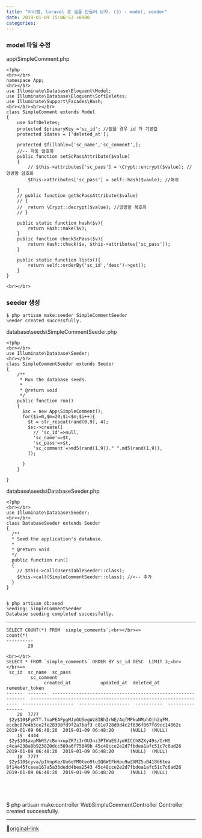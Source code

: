```yaml
---
title: "라라벨, laravel 로 샘플 만들어 보자. (3) - model, seeder"
date: 2019-01-09 15:06:53 +0900
categories: 
---
```

  

### model 파일 수정

app\SimpleComment.php
  
    <?php
    <br></br>
    namespace App;
    <br></br>
    use Illuminate\Database\Eloquent\Model;
    use Illuminate\Database\Eloquent\SoftDeletes;
    use Illuminate\Support\Facades\Hash;
    <br></br><br></br>
    class SimpleComment extends Model
    {
    	use SoftDeletes;
    	protected $primaryKey ='sc_id'; //없을 경우 id 가 기본값
    	protected $dates = ['deleted_at'];
    	
    	protected $fillable=['sc_name','sc_comment',];
    	//-- 자동 암호화
    	public function setScPassAttribute($value)
    	{
    		// $this->attributes['sc_pass'] = \Crypt::encrypt($value); //양방향 암호화
    		$this->attributes['sc_pass'] = self::hash($vaule); //해쉬
    		
    	}
    	// public function getScPassAttribute($value)
    	// {
    	// 	return \Crypt::decrypt($value); //양방향 복호화
    	// }
    	
    	public static function hash($v){
    		return Hash::make($v);
    	}
    	public function checkScPass($v){
    		return Hash::check($v, $this->attributes['sc_pass']);
    	}
    	
    	public static function lists(){
    		return self::orderBy('sc_id','desc')->get();
    	}
    }
    
    <br></br>
  
  
### seeder 생성

    $ php artisan make:seeder SimpleCommentSeeder
    Seeder created successfully.


database\seeds\SimpleCommentSeeder.php


    <?php
    <br></br>
    use Illuminate\Database\Seeder;
    <br></br>
    class SimpleCommentSeeder extends Seeder
    {
        /**
         * Run the database seeds.
         *
         * @return void
         */
        public function run()
        {
          $sc = new App\SimpleComment();
          for($i=0,$m=20;$i<$m;$i++){
            $t = str_repeat(rand(0,9), 4);
            $sc->create([
              // 'sc_id'=>null,
              'sc_name'=>$t,
              'sc_pass'=>$t,
              'sc_comment'=>md5(rand(1,9))." ".md5(rand(1,9)),
            ]);
    
          }
        }
    
    }
    
    

database\seeds\DatabaseSeeder.php

    <?php
    <br></br>
    use Illuminate\Database\Seeder;
    <br></br>
    class DatabaseSeeder extends Seeder
    {
      /**
      * Seed the application's database.
      *
      * @return void
      */
      public function run()
      {
        // $this->call(UsersTableSeeder::class);
        $this->call(SimpleCommentSeeder::class); //<-- 추가
      }
    }

  
    $ php artisan db:seed
    Seeding: SimpleCommentSeeder
    Database seeding completed successfully.

  
- - - - - -

    SELECT COUNT(*) FROM `simple_comments`;<br></br>=>
    count(*)  
    ----------
            20
    
    <br></br>
    SELECT * FROM `simple_comments` ORDER BY sc_id DESC  LIMIT 3;<br></br>=>
     sc_id  sc_name  sc_pass                                                       sc_comment                                                                  created_at           updated_at  deleted_at  remember_token  
    ------  -------  ------------------------------------------------------------  -----------------------------------------------------------------  -------------------  -------------------  ----------  ----------------
        20  7777     $2y$10$FyKTT.7oaPEAFpgMJyGU5egWz8IBhIrWE/AqfMPkuNMuhOjh2qFM.  eccbc87e4b5ce2fe28308fd9f2a7baf3 c81e728d9d4c2f636f067f89cc14862c  2019-01-09 06:48:20  2019-01-09 06:48:20      (NULL)  (NULL)          
        19  4444     $2y$10$avpMbRS/cBxnxupZR7iIrOU3nz3PTWaESJyeHICCh8ZXy49s/IrHS  c4ca4238a0b923820dcc509a6f75849b 45c48cce2e2d7fbdea1afc51c7c6ad26  2019-01-09 06:48:20  2019-01-09 06:48:20      (NULL)  (NULL)          
        18  7777     $2y$10$cyva/pIVnpKe/Uu6qYM0teo9tuIQ6WEFbHpu9wZXMZ5uB41866tea  8f14e45fceea167a5a36dedd4bea2543 45c48cce2e2d7fbdea1afc51c7c6ad26  2019-01-09 06:48:20  2019-01-09 06:48:20      (NULL)  (NULL)          
                                                                                                                                                                                                                            
    
    

  
  

$ php artisan make:controller WebSimpleCommentController
Controller created successfully.

  




***
[🔗original-link](http://www.mins01.com/mh/tech/read/1242)